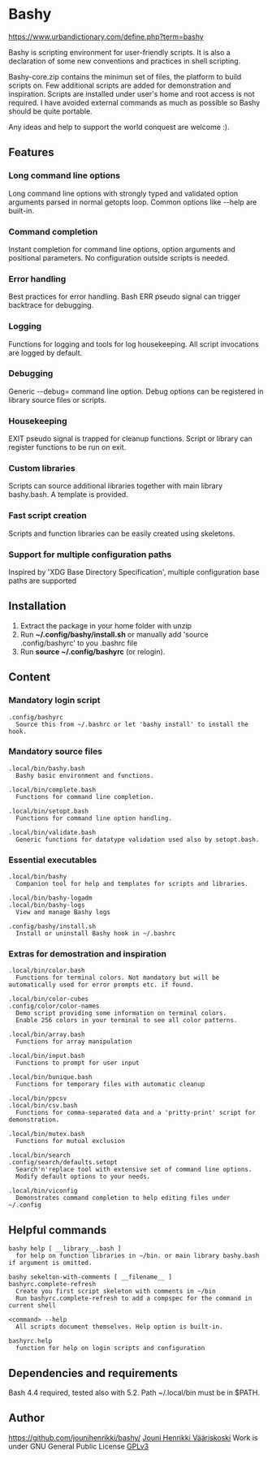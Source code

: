 # Bashy
https://www.urbandictionary.com/define.php?term=bashy

Bashy is scripting environment for user-friendly scripts.
It is also a declaration of some new conventions and practices in shell scripting.

Bashy-core.zip contains the minimun set of files, the platform to build scripts on. Few additional scripts are added for demonstration and inspiration.
Scripts are installed under user's home and root access is not required. I have avoided external commands as much as possible so Bashy should be quite portable.

Any ideas and help to support the world conquest are welcome :).

## Features
### Long command line options
Long command line options with strongly typed and validated option arguments parsed in normal getopts loop. Common options like --help are built-in.

### Command completion
Instant completion for command line options, option arguments and positional parameters. No configuration outside scripts is needed.

### Error handling
Best practices for error handling. Bash ERR pseudo signal can trigger backtrace for debugging.

### Logging
Functions for logging and tools for log housekeeping. All script invocations are logged by default.

### Debugging
Generic --debug= command line option. Debug options can be registered in library source files or scripts.

### Housekeeping
EXIT pseudo signal is trapped for cleanup functions. Script or library can register functions to be run on exit.

### Custom libraries
Scripts can source additional libraries together with main library bashy.bash. A template is provided.

### Fast script creation
Scripts and function libraries can be easily created using skeletons.

### Support for multiple configuration paths
Inspired by 'XDG Base Directory Specification', multiple configuration base paths are supported

## Installation
1. Extract the package in your home folder with unzip
2. Run **~/.config/bashy/install.sh** or manually add 'source .config/bashyrc' to you .bashrc file
3. Run **source ~/.config/bashyrc** (or relogin).

## Content
### Mandatory login script
    .config/bashyrc
      Source this from ~/.bashrc or let 'bashy install' to install the hook.
### Mandatory source files
    .local/bin/bashy.bash
      Bashy basic environment and functions.

    .local/bin/complete.bash
      Functions for command line completion.

    .local/bin/setopt.bash
      Functions for command line option handling.

    .local/bin/validate.bash
      Generic functions for datatype validation used also by setopt.bash.
### Essential executables
    .local/bin/bashy
      Companion tool for help and templates for scripts and libraries.

    .local/bin/bashy-logadm
    .local/bin/bashy-logs
      View and manage Bashy logs

    .config/bashy/install.sh
      Install or uninstall Bashy hook in ~/.bashrc
### Extras for demostration and inspiration
    .local/bin/color.bash
      Functions for terminal colors. Not mandatory but will be automatically used for error prompts etc. if found.

    .local/bin/color-cubes
    .config/color/color-names
      Demo script providing some information on terminal colors.
      Enable 256 colors in your terminal to see all color patterns.

    .local/bin/array.bash
      Functions for array manipulation

    .local/bin/input.bash
      Functions to prompt for user input

    .local/bin/bunique.bash
      Functions for temporary files with automatic cleanup

    .local/bin/ppcsv
    .local/bin/csv.bash
      Functions for comma-separated data and a 'pritty-print' script for demonstration.

    .local/bin/mutex.bash
      Functions for mutual exclusion

    .local/bin/search
    .config/search/defaults.setopt
      Search'n'replace tool with extensive set of command line options.
      Modify default options to your needs.

    .local/bin/viconfig
      Demonstrates command completion to help editing files under ~/.config
## Helpful commands
    bashy help [ __library__.bash ]
      for help on function libraries in ~/bin. or main library bashy.bash if argument is omitted.

    bashy sekelton-with-comments [ __filename__ ]
    bashyrc.complete-refresh
      Create you first script skeleton with comments in ~/bin
      Run bashyrc.complete-refresh to add a compspec for the command in current shell

    <command> --help
      All scripts document themselves. Help option is built-in.

    bashyrc.help
      function for help on login scripts and configuration
## Dependencies and requirements
Bash 4.4 required, tested also with 5.2.
Path ~/.local/bin must be in $PATH.
## Author
https://github.com/jounihenrikki/bashy/
[Jouni Henrikki Vääriskoski](mailto:?to=jouni.vaariskoski@gmail.com&subject=Bashy&body=Hello%20Jouni,)
Work is under GNU General Public License [GPLv3](https://www.gnu.org/licenses/gpl-3.0.html)
